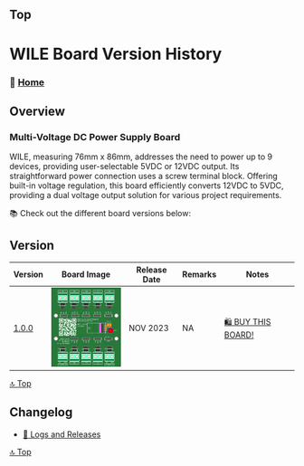 ## Top
# WILE Board Version History



### 🏡 [Home](https://github.com/seryalda)

## Overview

### Multi-Voltage DC Power Supply Board
WILE, measuring 76mm x 86mm, addresses the need to power up to 9 devices, providing user-selectable 5VDC or 12VDC output. Its straightforward power connection uses a screw terminal block. Offering built-in voltage regulation, this board efficiently converts 12VDC to 5VDC, providing a dual voltage output solution for various project requirements.

📚 Check out the different board versions below:

## Version
<!--
- [🚀 Version 1.0.0](./1.0.0) : This is the initial board version that started it all!
-->

| Version | Board Image | Release Date  | Remarks   | Notes |
|--------------------|--------------------------------------------|-------------------------------------------------------------------------------------------------------|--------------------------------------------------------------------------------------------------------------------------------------------------|---------------|
| [1.0.0](./1.0.0) | <img src="1.0.0/images/3dv1.png" alt="PCB Back" width="150"> | NOV 2023 | NA | [🛍️ BUY THIS BOARD!](https://www.amazon.sa/dp/B0CN1MZW2Q/) |


[🔝 Top](#top)


## Changelog
- [📃 Logs and Releases](./changelog.md)



[🔝 Top](#top)
